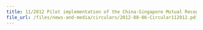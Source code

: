 ```yaml
---
title: 11/2012 Pilot implementation of the China-Singapore Mutual Recognition Arrangement from 1 September 2012
file_url: /files/news-and-media/circulars/2012-08-06-Circular112012.pdf
---
```

